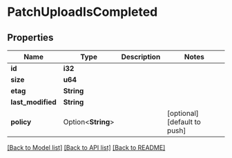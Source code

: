 # PatchUploadIsCompleted

## Properties

Name | Type | Description | Notes
------------ | ------------- | ------------- | -------------
**id** | **i32** |  | 
**size** | **u64** |  | 
**etag** | **String** |  | 
**last_modified** | **String** |  | 
**policy** | Option<**String**> |  | [optional][default to push]

[[Back to Model list]](../README.md#documentation-for-models) [[Back to API list]](../README.md#documentation-for-api-endpoints) [[Back to README]](../README.md)


